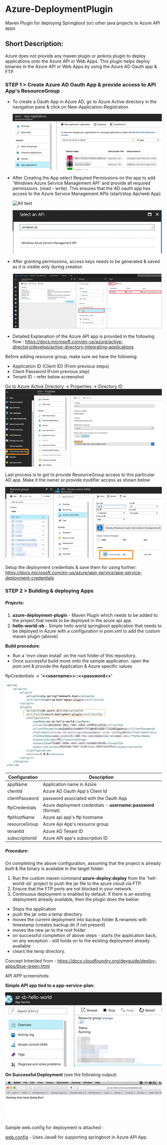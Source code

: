 # Azure-DeploymentPlugin
Maven Plugin for deploying Springboot (or) other java projects to Azure API apps

## Short Description:
  Azure does not provide any maven plugin or jenkins plugin to deploy applications onto the Azure API or Web Apps. This plugin helps deploy binaries in the Azure API or Web Apps by using the Azure AD Oauth app & FTP.

### STEP 1 > Create Azure AD Oauth App & provide access to API App's ResourceGroup

- To create a Oauth App in Azure AD, go to Azure Active directory in the navigation pane & click on New-Application-Registration

  ![Alt text](images/Azure1.jpg?raw=true "Title")

- After Creating the App select Required Permissions on the app to add 'Windows Azure Service Management API' and provide all required permissions. (read - write). This ensures that the AD oauth app has access to the Azure Service Management APIs (start/stop Api/web App)

  ![Alt text](images/Azure33.jpg?raw=true "Title")

  ![Alt text](images/Azure4.jpg?raw=true "Title")

- After granting permissions, access keys needs to be generated & saved as it is visible only during creation

  ![Alt text](images/Azure5.png?raw=true "Title")

- Detailed Explanation of the Azure API app is provided in the following flow : https://docs.microsoft.com/en-us/azure/active-directory/develop/active-directory-integrating-applications

Before adding resource group, make sure we have the following:
-  Application ID (Client ID)  (From previous steps)
-  Client Password (From previous step)
-  Tenant ID - refer below screenshot

Go to Azure Active Directory -> Properties -> Directory ID
  ![Alt text](images/Azure6.jpg?raw=true "Title")

Last process is to got to provide ResourceGroup access to this particular AD app. Make it the owner or provide modifier access as shown below

  ![Alt text](images/azure7.jpg?raw=true "Title")

Setup the deployment credentials & save them for using further:
https://docs.microsoft.com/en-us/azure/app-service/app-service-deployment-credentials

### STEP 2 > Building & deploying Apps
##### Projects:
1. __azure-deployment-plugin__ - Maven Plugin which needs to be added to the project that needs to be deployed in the azure api app
2. __hello-world-sb__ - Simple hello world springboot application that needs to be deployed in Azure with a configuration in pom.xml to add the custom maven plugin (abiove)

__**Build procedure**__:
- Run a 'mvn clean install' on the root folder of this repository.
- Once successful build move onto the sample application. open the pom.xml & provide the Application & Azure specific values

ftpCredentials -> __'<&lt;username>>::&lt;&lt;password>>'__

  ![Alt text](images/azure8.jpg?raw=true "Title")

| Configuration   	| Description                                                    	|
|-----------------	|----------------------------------------------------------------	|
| appName         	| Application name in Azure                                      	|
| clientId        	| Azure AD Oauth App's Client Id                                 	|
| clientPassword  	| password associated with the Oauth App                         	|
| ftpCredentials  	| Azure deployment credentials - __username::password__ (format) 	|
| ftpHostName     	| Azure api app's ftp hostname                                   	|
| resourceGroup   	| Azure Api App's resource group                                 	|
| tenantId        	| Azure AD Tenant ID                                             	|
| subscriptionId  	| Azure API app's subscription ID                                	|

##### Procedure:
On completing the above configuration, assuming that the project is already built & the binary is available in the target folder:

1. Run the custom maven command __azure-deploy:deploy__ from the 'hell-world-sb' project to push the jar file to the azure cloud via FTP.
2. Ensure that the FTP ports are not blocked in your network.
3. Continuous deployment is enabled by default. If there is an existing deployment already available, then the plugin does the below:
  - Stops the application
  - push the jar onto a temp directory
  - moves the current deployment into backup folder & renames with timestamp (creates backup dir if not present)
  - moves the new jar to the root folder
  - on successful completion of above steps - starts the application back, on any exception - still holds on to the existing deployment already available
  - clears the temp directory.

Concept Inherited from - https://docs.cloudfoundry.org/devguide/deploy-apps/blue-green.html

API APP screenshots:

__Simple API app tied to a app-service-plan:__

![Alt text](images/azure9.jpg?raw=true "Title")

__On Successful Deployment__ (see the following output)

![Alt text](images/azure10.jpg?raw=true "Title")


Sample web.config for deployment is attached :

[web.config](web.config) - Uses Java8 for supporting springboot in Azure API App.
